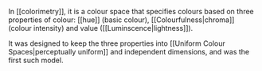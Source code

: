 In [[colorimetry]], it is a colour space that specifies colours based on three properties of colour: [[hue]] (basic colour), [[Colourfulness|chroma]] (colour intensity) and value ([[Luminscence|lightness]]).

It was designed to keep the three properties into [[Uniform Colour Spaces|perceptually uniform]] and independent dimensions, and was the first such model.